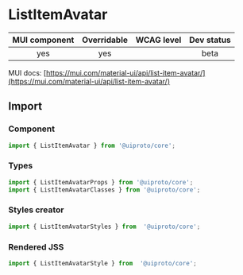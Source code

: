 # ListItemAvatar

MUI component | Overridable | WCAG level | Dev status
:-----------: | :---------: | :--------: | :------------:
yes | yes | | beta

MUI docs: [https://mui.com/material-ui/api/list-item-avatar/](https://mui.com/material-ui/api/list-item-avatar/)

## Import

### Component
```javascript
import { ListItemAvatar } from '@uiproto/core';
```
### Types
```javascript
import { ListItemAvatarProps } from '@uiproto/core';
import { ListItemAvatarClasses } from '@uiproto/core';
```

### Styles creator
```javascript
import { ListItemAvatarStyles } from  '@uiproto/core';
```

### Rendered JSS
```javascript
import { ListItemAvatarStyle } from  '@uiproto/core';
```
